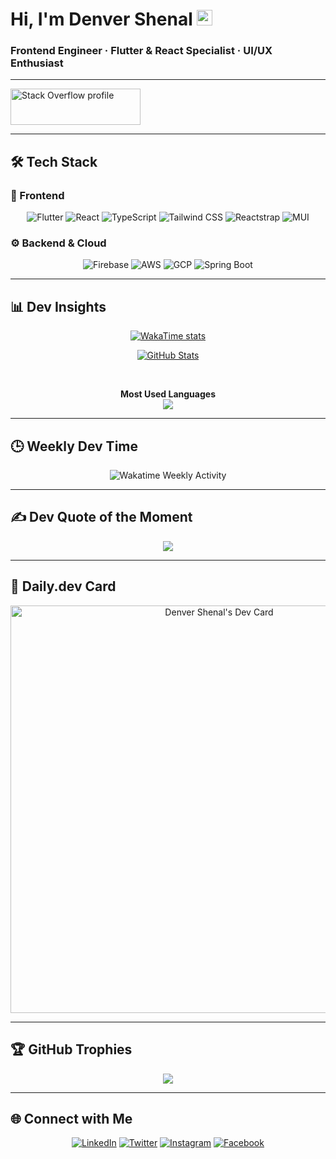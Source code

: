 # Hi, I'm Denver Shenal <img src="https://media.giphy.com/media/hvRJCLFzcasrR4ia7z/giphy.gif" width="25px">
### **Frontend Engineer · Flutter & React Specialist · UI/UX Enthusiast**

---

<a href="https://stackoverflow.com/users/13601462/denver-shenal">
  <img src="https://stackoverflow.com/users/flair/13601462.png?theme=dark" width="208" height="58" alt="Stack Overflow profile" />
</a>

---

## 🛠️ Tech Stack

### 🧩 Frontend
<div align="center">

![Flutter](https://img.shields.io/badge/Flutter-02569B?style=for-the-badge&logo=flutter&logoColor=white)
![React](https://img.shields.io/badge/React-61DAFB?style=for-the-badge&logo=react&logoColor=black)
![TypeScript](https://img.shields.io/badge/TypeScript-3178C6?style=for-the-badge&logo=typescript&logoColor=white)
![Tailwind CSS](https://img.shields.io/badge/Tailwind_CSS-06B6D4?style=for-the-badge&logo=tailwind-css&logoColor=white)
![Reactstrap](https://img.shields.io/badge/Reactstrap-61DAFB?style=for-the-badge&logo=react&logoColor=black)
![MUI](https://img.shields.io/badge/MUI-007FFF?style=for-the-badge&logo=mui&logoColor=white)

</div>

### ⚙️ Backend & Cloud
<div align="center">

![Firebase](https://img.shields.io/badge/Firebase-FFCA28?style=for-the-badge&logo=firebase&logoColor=black)
![AWS](https://img.shields.io/badge/AWS-232F3E?style=for-the-badge&logo=amazon-aws&logoColor=white)
![GCP](https://img.shields.io/badge/Google_Cloud-4285F4?style=for-the-badge&logo=google-cloud&logoColor=white)
![Spring Boot](https://img.shields.io/badge/Spring_Boot-6DB33F?style=for-the-badge&logo=spring-boot&logoColor=white)

</div>

---

## 📊 Dev Insights

<div align="center">
<a href="https://wakatime.com/@01f1e696-4706-4b0c-9e64-49b9a6227cc7">
  <img src="https://wakatime.com/badge/user/01f1e696-4706-4b0c-9e64-49b9a6227cc7.svg" alt="WakaTime stats" />
</a>
<br>

  
[![GitHub Stats](https://github-readme-stats.vercel.app/api?username=Paradox2405&show_icons=true&theme=algolia&hide_title=true&rank_icon=github)](https://github.com/Paradox2405)

<br>

**Most Used Languages**  
<img src="https://wakatime.com/share/@Paradox2405/148262af-2ddd-4a12-a82f-d7da41668302.svg" />

</div>

---

## 🕒 Weekly Dev Time

<div align="center">
<img src="https://wakatime.com/share/@Paradox2405/0e793e14-5f12-445d-b8f4-da034486f2f3.svg" alt="Wakatime Weekly Activity" />
</div>

---

## ✍️ Dev Quote of the Moment

<div align="center">
<img src="https://quotes-github-readme.vercel.app/api?type=horizontal&theme=radical" />
</div>

---

## 📘 Daily.dev Card

<div align="center">
<a href="https://app.daily.dev/paradox2405">
  <img src="https://api.daily.dev/devcards/v2/_xjBPLrGp.png?type=wide&r=pft" width="652" alt="Denver Shenal's Dev Card"/>
</a>
</div>

---

## 🏆 GitHub Trophies

<div align="center">
  <img src="https://github-trophies.vercel.app/?username=Paradox2405&theme=radical&no-frame=false&no-bg=false&margin-w=4"/>
</div>

---

## 🌐 Connect with Me

<div align="center">

[![LinkedIn](https://img.shields.io/badge/LinkedIn-0A66C2?style=for-the-badge&logo=linkedin&logoColor=white)](https://linkedin.com/in/denver-shenal)
[![Twitter](https://img.shields.io/badge/Twitter-1DA1F2?style=for-the-badge&logo=twitter&logoColor=white)](https://twitter.com/Paradox2405)
[![Instagram](https://img.shields.io/badge/Instagram-e4405f?style=for-the-badge&logo=Instagram&logoColor=white)](https://instagram.com/_therover_/)
[![Facebook](https://img.shields.io/badge/Facebook-0088cc?style=for-the-badge&logo=Facebook&logoColor=white)](https://facebook.com/denvershenal/)

</div>
